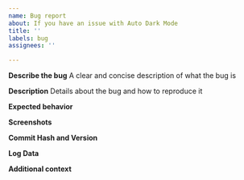 ```yaml
---
name: Bug report
about: If you have an issue with Auto Dark Mode
title: ''
labels: bug
assignees: ''

---
```


**Describe the bug**
A clear and concise description of what the bug is

**Description**
Details about the bug and how to reproduce it
<!--- Give a concise description of what steps/clicks/modifications you made from the beginning, until the issue occurs -->

**Expected behavior**
<!-- Describe what you see. How does that differ from what you expect? -->

**Screenshots**
<!-- If applicable, add screenshots to help explain your problem. -->

**Commit Hash and Version**
<!-- Go to the About Page and provide the version and commit hash -->

**Log Data**
<!-- Attach relevant sections of the service.log file found in %AppData%\AutoDarkMode -->

**Additional context**
<!-- Add any other context about the problem here. -->
